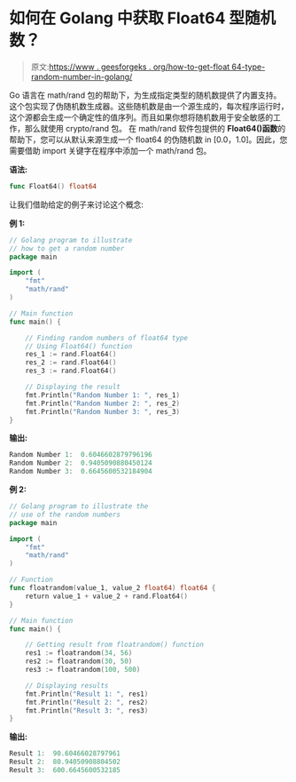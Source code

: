 # 如何在 Golang 中获取 Float64 型随机数？

> 原文:[https://www . geesforgeks . org/how-to-get-float 64-type-random-number-in-golang/](https://www.geeksforgeeks.org/how-to-get-float64-type-random-number-in-golang/)

Go 语言在 math/rand 包的帮助下，为生成指定类型的随机数提供了内置支持。这个包实现了伪随机数生成器。这些随机数是由一个源生成的，每次程序运行时，这个源都会生成一个确定性的值序列。而且如果你想将随机数用于安全敏感的工作，那么就使用 crypto/rand 包。
在 math/rand 软件包提供的 **Float64()函数**的帮助下，您可以从默认来源生成一个 float64 的伪随机数 in [0.0，1.0]。因此，您需要借助 import 关键字在程序中添加一个 math/rand 包。

**语法:**

```go
func Float64() float64
```

让我们借助给定的例子来讨论这个概念:

**例 1:**

```go
// Golang program to illustrate
// how to get a random number
package main

import (
    "fmt"
    "math/rand"
)

// Main function
func main() {

    // Finding random numbers of float64 type
    // Using Float64() function
    res_1 := rand.Float64()
    res_2 := rand.Float64()
    res_3 := rand.Float64()

    // Displaying the result
    fmt.Println("Random Number 1: ", res_1)
    fmt.Println("Random Number 2: ", res_2)
    fmt.Println("Random Number 3: ", res_3)
}
```

**输出:**

```go
Random Number 1:  0.6046602879796196
Random Number 2:  0.9405090880450124
Random Number 3:  0.6645600532184904

```

**例 2:**

```go
// Golang program to illustrate the
// use of the random numbers
package main

import (
    "fmt"
    "math/rand"
)

// Function
func floatrandom(value_1, value_2 float64) float64 {
    return value_1 + value_2 + rand.Float64()
}

// Main function
func main() {

    // Getting result from floatrandom() function
    res1 := floatrandom(34, 56)
    res2 := floatrandom(30, 50)
    res3 := floatrandom(100, 500)

    // Displaying results
    fmt.Println("Result 1: ", res1)
    fmt.Println("Result 2: ", res2)
    fmt.Println("Result 3: ", res3)
}
```

**输出:**

```go
Result 1:  90.60466028797961
Result 2:  80.94050908804502
Result 3:  600.6645600532185

```
